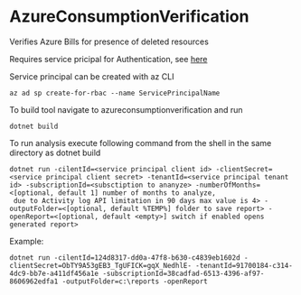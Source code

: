 # AzureConsumptionVerification

Verifies Azure Bills for presence of deleted resources

Requires service pricipal for Authentication, see [here](https://docs.microsoft.com/en-us/cli/azure/create-an-azure-service-principal-azure-cli?view=azure-cli-latest)

Service principal can be created with az CLI
```
az ad sp create-for-rbac --name ServicePrincipalName
```
To build tool navigate to azureconsumptionverification and run
```
dotnet build
```
To run analysis execute following command from the shell in the same directory as dotnet build
```
dotnet run -cilentId=<service principal client id> -clientSecret=<service principal client secret> -tenantId=<service principal tenant id> -subscriptionId=<subsctiption to ananyze> -numberOfMonths=<[optional, default 1] number of months to analyze, 
 due to Activity log API limitation in 90 days max value is 4> -outputFolder=<[optional, default %TEMP%] folder to save report> -openReport=<[optional, default <empty>] switch if enabled opens generated report>
 ```

Example:
``` 
dotnet run -cilentId=124d8317-dd0a-47f8-b630-c4839eb1602d -clientSecret=ObTY9A53gEB3_TgUFICK=gqX_NedhlE- -tenantId=91700184-c314-4dc9-bb7e-a411df456a1e -subscriptionId=38cadfad-6513-4396-af97-8606962edfa1 -outputFolder=c:\reports -openReport
```

